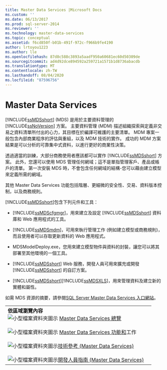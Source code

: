 ```yaml
---
title: Master Data Services |Microsoft Docs
ms.custom: ''
ms.date: 06/13/2017
ms.prod: sql-server-2014
ms.reviewer: ''
ms.technology: master-data-services
ms.topic: conceptual
ms.assetid: f6cd850f-b01b-491f-972c-f966b9fe4190
author: lrtoyou1223
ms.author: lle
ms.openlocfilehash: 87d8c588c3893a5aadf950a60681ec60d50309de
ms.sourcegitcommit: ad4d92dce894592a259721a1571b1d8736abacdb
ms.translationtype: MT
ms.contentlocale: zh-TW
ms.lasthandoff: 08/04/2020
ms.locfileid: "87596756"
---
```

# <a name="master-data-services"></a>Master Data Services
  [!INCLUDE[ssMDSshort](../includes/ssmdsshort-md.md)] (MDS) 是用於主要資料管理的 [!INCLUDE[ssNoVersion](../includes/ssnoversion-md.md)] 方案。 主要資料管理 (MDM) 描述組織探索與定義非交易之資料清單所付出的心力，其目標在於編譯可維護的主要清單。 MDM 專案一般包含內部商業程序的評估與重組，以及 MDM 技術的實作。 成功的 MDM 方案結果是可以分析的可靠集中式資料，以進行更好的商業性決策。

 透過適當的訓練，大部分商務使用者應該都可以實作 [!INCLUDE[ssMDSshort](../includes/ssmdsshort-md.md)] 方案。 此外，您還可以使用 MDS 管理任何網域；這不是單指管理客戶、產品或帳戶的清單。 第一次安裝 MDS 時，不會包含任何網域的結構-您可以藉由建立模型來定義所需的網域。

 其他 Master Data Services 功能包括階層、更細微的安全性、交易、資料版本控制，以及商務規則。

 [!INCLUDE[ssMDSshort](../includes/ssmdsshort-md.md)]包含下列元件和工具：

-   [!INCLUDE[ssMDScfgmgr](../includes/ssmdscfgmgr-md.md)]，用來建立及設定 [!INCLUDE[ssMDSshort](../includes/ssmdsshort-md.md)] 資料庫和 Web 應用程式的工具。

-   [!INCLUDE[ssMDSmdm](../includes/ssmdsmdm-md.md)]，可用來執行管理工作 (例如建立模型或商務規則)，而且使用者可以存取更新資料的 Web 應用程式。

-   MDSModelDeploy.exe，您用來建立模型物件與資料的封裝，讓您可以將其部署至其他環境的一個工具。

-   [!INCLUDE[ssMDSshort](../includes/ssmdsshort-md.md)] Web 服務，開發人員可用來擴充或開發 [!INCLUDE[ssMDSshort](../includes/ssmdsshort-md.md)] 的自訂方案。

-   [!INCLUDE[ssMDSshort](../includes/ssmdsshort-md.md)][!INCLUDE[ssMDSXLS](../includes/ssmdsxls-md.md)]，用來管理資料及建立新的實體和屬性。

 如需 MDS 資源的摘要，請參閱[SQL Server Master Data Services 入口網站](https://go.microsoft.com/fwlink/?LinkID=214272)。

|||
|-|-|
|**依區域瀏覽內容**<br /> ![小型檔案資料夾圖示](../../2014/integration-services/media/filefolder-small.gif "小型檔案資料夾圖示") [Master Data Services 總覽](master-data-services-overview-mds.md)<br /><br /> ![小型檔案資料夾圖示](../../2014/integration-services/media/filefolder-small.gif "小型檔案資料夾圖示") [Master Data Services 功能和](../../2014/master-data-services/master-data-services-features-and-tasks.md)工作<br /><br /> ![小型檔案資料夾圖示](../../2014/integration-services/media/filefolder-small.gif "小型檔案資料夾圖示")[技術參考 (Master Data Services) ](technical-reference-master-data-services.md)<br /><br /> ![小型檔案資料夾圖示](../../2014/integration-services/media/filefolder-small.gif "小型檔案資料夾圖示")[開發人員指南 (Master Data Services) ](develop/master-data-services-developer-documentation.md)||


